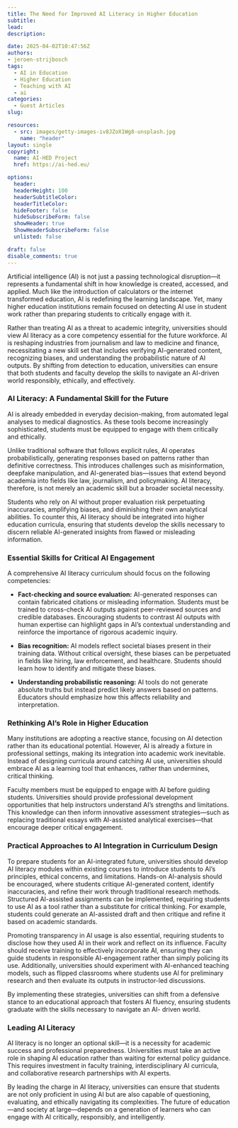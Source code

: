 ```yaml
---
title: The Need for Improved AI Literacy in Higher Education
subtitle: 
lead: 
description: 

date: 2025-04-02T10:47:56Z
authors:
- jeroen-strijbosch
tags:
  - AI in Education
  - Higher Education
  - Teaching with AI
  - ai
categories:
  - Guest Articles
slug:

resources:
  - src: images/getty-images-iv8JZoX1Wg8-unsplash.jpg
    name: "header"
layout: single 
copyright:
  name: AI-HED Project
  href: https://ai-hed.eu/

options:
  header:
  headerHeight: 100
  headerSubtitleColor:
  headerTitleColor:
  hideFooter: false
  hideSubscribeForm: false
  showHeader: true
  ShowHeaderSubscribeForm: false
  unlisted: false

draft: false
disable_comments: true
---
```


Artificial intelligence (AI) is not just a passing technological disruption—it represents a fundamental shift in how knowledge is created, accessed, and applied. Much like the introduction of calculators or the internet transformed education, AI is redefining the learning landscape. Yet, many higher education institutions remain focused on detecting AI use in student work rather than preparing students to critically engage with it.

Rather than treating AI as a threat to academic integrity, universities should view AI literacy as a core competency essential for the future workforce. AI is reshaping industries from journalism and law to medicine and finance, necessitating a new skill set that includes verifying AI-generated content, recognizing biases, and understanding the probabilistic nature of AI outputs. By shifting from detection to education, universities can ensure that both students and faculty develop the skills to navigate an AI-driven world responsibly, ethically, and effectively.

### AI Literacy: A Fundamental Skill for the Future

AI is already embedded in everyday decision-making, from automated legal analyses to medical diagnostics. As these tools become increasingly sophisticated, students must be equipped to engage with them critically and ethically.

Unlike traditional software that follows explicit rules, AI operates probabilistically, generating responses based on patterns rather than definitive correctness. This introduces challenges such as misinformation, deepfake manipulation, and AI-generated bias—issues that extend beyond academia into fields like law, journalism, and policymaking. AI literacy, therefore, is not merely an academic skill but a broader societal necessity.

Students who rely on AI without proper evaluation risk perpetuating inaccuracies, amplifying biases, and diminishing their own analytical abilities. To counter this, AI literacy should be integrated into higher education curricula, ensuring that students develop the skills necessary to discern reliable AI-generated insights from flawed or misleading information.

### Essential Skills for Critical AI Engagement

A comprehensive AI literacy curriculum should focus on the following competencies:

- **Fact-checking and source evaluation:** AI-generated responses can contain fabricated citations or misleading information. Students must be trained to cross-check AI outputs against peer-reviewed sources and credible databases. Encouraging students to contrast AI outputs with human expertise can highlight gaps in AI’s contextual understanding and reinforce the importance of rigorous academic inquiry.

- **Bias recognition:** AI models reflect societal biases present in their training data. Without critical oversight, these biases can be perpetuated in fields like hiring, law enforcement, and healthcare. Students should learn how to identify and mitigate these biases.

- **Understanding probabilistic reasoning:** AI tools do not generate absolute truths but instead predict likely answers based on patterns. Educators should emphasize how this affects reliability and interpretation.

### Rethinking AI’s Role in Higher Education

Many institutions are adopting a reactive stance, focusing on AI detection rather than its educational potential. However, AI is already a fixture in professional settings, making its integration into academic work inevitable. Instead of designing curricula around catching AI use, universities should embrace AI as a learning tool that enhances, rather than undermines, critical thinking.

Faculty members must be equipped to engage with AI before guiding students. Universities should provide professional development opportunities that help instructors understand AI’s strengths and limitations. This knowledge can then inform innovative assessment strategies—such as replacing traditional essays with AI-assisted analytical exercises—that encourage deeper critical engagement.

### Practical Approaches to AI Integration in Curriculum Design

To prepare students for an AI-integrated future, universities should develop AI literacy modules within existing courses to introduce students to AI’s principles, ethical concerns, and limitations. Hands-on AI-analysis should be encouraged, where students critique AI-generated content, identify inaccuracies, and refine their work through traditional research methods. Structured AI-assisted assignments can be implemented, requiring students to use AI as a tool rather than a substitute for critical thinking. For example, students could generate an AI-assisted draft and then critique and refine it based on academic standards.

Promoting transparency in AI usage is also essential, requiring students to disclose how they used AI in their work and reflect on its influence. Faculty should receive training to effectively incorporate AI, ensuring they can guide students in responsible AI-engagement rather than simply policing its use. Additionally, universities should experiment with AI-enhanced teaching models, such as flipped classrooms where students use AI for preliminary research and then evaluate its outputs in instructor-led discussions.

By implementing these strategies, universities can shift from a defensive stance to an educational approach that fosters AI fluency, ensuring students graduate with the skills necessary to navigate an AI- driven world.

### Leading AI Literacy

AI literacy is no longer an optional skill—it is a necessity for academic success and professional preparedness. Universities must take an active role in shaping AI education rather than waiting for external policy guidance. This requires investment in faculty training, interdisciplinary AI curricula, and collaborative research partnerships with AI experts.

By leading the charge in AI literacy, universities can ensure that students are not only proficient in using AI but are also capable of questioning, evaluating, and ethically navigating its complexities. The future of education—and society at large—depends on a generation of learners who can engage with AI critically, responsibly, and intelligently.

 

